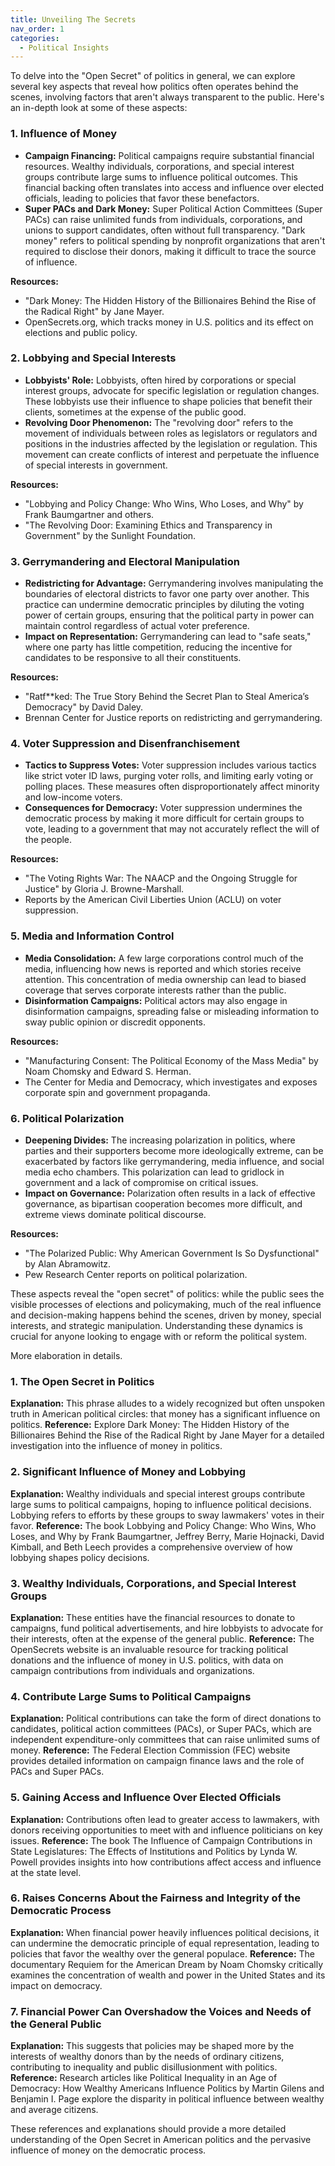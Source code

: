 ```yaml
---
title: Unveiling The Secrets
nav_order: 1
categories:
  - Political Insights
---
```


To delve into the "Open Secret" of politics in general, we can explore several key aspects that reveal how politics often operates behind the scenes, involving factors that aren't always transparent to the public. Here's an in-depth look at some of these aspects:

### 1. **Influence of Money**
   - **Campaign Financing:** Political campaigns require substantial financial resources. Wealthy individuals, corporations, and special interest groups contribute large sums to influence political outcomes. This financial backing often translates into access and influence over elected officials, leading to policies that favor these benefactors.
   - **Super PACs and Dark Money:** Super Political Action Committees (Super PACs) can raise unlimited funds from individuals, corporations, and unions to support candidates, often without full transparency. "Dark money" refers to political spending by nonprofit organizations that aren't required to disclose their donors, making it difficult to trace the source of influence.

   **Resources:**
   - "Dark Money: The Hidden History of the Billionaires Behind the Rise of the Radical Right" by Jane Mayer.
   - OpenSecrets.org, which tracks money in U.S. politics and its effect on elections and public policy.

### 2. **Lobbying and Special Interests**
   - **Lobbyists' Role:** Lobbyists, often hired by corporations or special interest groups, advocate for specific legislation or regulation changes. These lobbyists use their influence to shape policies that benefit their clients, sometimes at the expense of the public good.
   - **Revolving Door Phenomenon:** The "revolving door" refers to the movement of individuals between roles as legislators or regulators and positions in the industries affected by the legislation or regulation. This movement can create conflicts of interest and perpetuate the influence of special interests in government.

   **Resources:**
   - "Lobbying and Policy Change: Who Wins, Who Loses, and Why" by Frank Baumgartner and others.
   - "The Revolving Door: Examining Ethics and Transparency in Government" by the Sunlight Foundation.

### 3. **Gerrymandering and Electoral Manipulation**
   - **Redistricting for Advantage:** Gerrymandering involves manipulating the boundaries of electoral districts to favor one party over another. This practice can undermine democratic principles by diluting the voting power of certain groups, ensuring that the political party in power can maintain control regardless of actual voter preference.
   - **Impact on Representation:** Gerrymandering can lead to "safe seats," where one party has little competition, reducing the incentive for candidates to be responsive to all their constituents.

   **Resources:**
   - "Ratf**ked: The True Story Behind the Secret Plan to Steal America’s Democracy" by David Daley.
   - Brennan Center for Justice reports on redistricting and gerrymandering.

### 4. **Voter Suppression and Disenfranchisement**
   - **Tactics to Suppress Votes:** Voter suppression includes various tactics like strict voter ID laws, purging voter rolls, and limiting early voting or polling places. These measures often disproportionately affect minority and low-income voters.
   - **Consequences for Democracy:** Voter suppression undermines the democratic process by making it more difficult for certain groups to vote, leading to a government that may not accurately reflect the will of the people.

   **Resources:**
   - "The Voting Rights War: The NAACP and the Ongoing Struggle for Justice" by Gloria J. Browne-Marshall.
   - Reports by the American Civil Liberties Union (ACLU) on voter suppression.

### 5. **Media and Information Control**
   - **Media Consolidation:** A few large corporations control much of the media, influencing how news is reported and which stories receive attention. This concentration of media ownership can lead to biased coverage that serves corporate interests rather than the public.
   - **Disinformation Campaigns:** Political actors may also engage in disinformation campaigns, spreading false or misleading information to sway public opinion or discredit opponents.

   **Resources:**
   - "Manufacturing Consent: The Political Economy of the Mass Media" by Noam Chomsky and Edward S. Herman.
   - The Center for Media and Democracy, which investigates and exposes corporate spin and government propaganda.

### 6. **Political Polarization**
   - **Deepening Divides:** The increasing polarization in politics, where parties and their supporters become more ideologically extreme, can be exacerbated by factors like gerrymandering, media influence, and social media echo chambers. This polarization can lead to gridlock in government and a lack of compromise on critical issues.
   - **Impact on Governance:** Polarization often results in a lack of effective governance, as bipartisan cooperation becomes more difficult, and extreme views dominate political discourse.

   **Resources:**
   - "The Polarized Public: Why American Government Is So Dysfunctional" by Alan Abramowitz.
   - Pew Research Center reports on political polarization.

These aspects reveal the "open secret" of politics: while the public sees the visible processes of elections and policymaking, much of the real influence and decision-making happens behind the scenes, driven by money, special interests, and strategic manipulation. Understanding these dynamics is crucial for anyone looking to engage with or reform the political system.

More elaboration in details.

### 1. The Open Secret in Politics
**Explanation:** This phrase alludes to a widely recognized but often unspoken truth in American political circles: that money has a significant influence on politics.
**Reference:** Explore Dark Money: The Hidden History of the Billionaires Behind the Rise of the Radical Right by Jane Mayer for a detailed investigation into the influence of money in politics.

### 2. Significant Influence of Money and Lobbying
**Explanation:** Wealthy individuals and special interest groups contribute large sums to political campaigns, hoping to influence political decisions. Lobbying refers to efforts by these groups to sway lawmakers' votes in their favor.
**Reference:** The book Lobbying and Policy Change: Who Wins, Who Loses, and Why by Frank Baumgartner, Jeffrey Berry, Marie Hojnacki, David Kimball, and Beth Leech provides a comprehensive overview of how lobbying shapes policy decisions.

### 3. Wealthy Individuals, Corporations, and Special Interest Groups
**Explanation:** These entities have the financial resources to donate to campaigns, fund political advertisements, and hire lobbyists to advocate for their interests, often at the expense of the general public.
**Reference:** The OpenSecrets website is an invaluable resource for tracking political donations and the influence of money in U.S. politics, with data on campaign contributions from individuals and organizations.

### 4. Contribute Large Sums to Political Campaigns
**Explanation:** Political contributions can take the form of direct donations to candidates, political action committees (PACs), or Super PACs, which are independent expenditure-only committees that can raise unlimited sums of money.
**Reference:** The Federal Election Commission (FEC) website provides detailed information on campaign finance laws and the role of PACs and Super PACs.

### 5. Gaining Access and Influence Over Elected Officials
**Explanation:** Contributions often lead to greater access to lawmakers, with donors receiving opportunities to meet with and influence politicians on key issues.
**Reference:** The book The Influence of Campaign Contributions in State Legislatures: The Effects of Institutions and Politics by Lynda W. Powell provides insights into how contributions affect access and influence at the state level.

### 6. Raises Concerns About the Fairness and Integrity of the Democratic Process
**Explanation:** When financial power heavily influences political decisions, it can undermine the democratic principle of equal representation, leading to policies that favor the wealthy over the general populace.
**Reference:** The documentary Requiem for the American Dream by Noam Chomsky critically examines the concentration of wealth and power in the United States and its impact on democracy.

### 7. Financial Power Can Overshadow the Voices and Needs of the General Public
**Explanation:** This suggests that policies may be shaped more by the interests of wealthy donors than by the needs of ordinary citizens, contributing to inequality and public disillusionment with politics.
**Reference:** Research articles like Political Inequality in an Age of Democracy: How Wealthy Americans Influence Politics by Martin Gilens and Benjamin I. Page explore the disparity in political influence between wealthy and average citizens.

These references and explanations should provide a more detailed understanding of the Open Secret in American politics and the pervasive influence of money on the democratic process.
